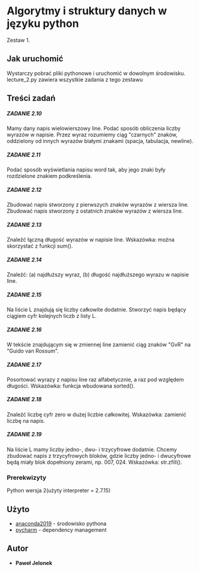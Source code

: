 # Algorytmy i struktury danych w języku python 

Zestaw 1.

## Jak uruchomić

Wystarczy pobrać pliki pythonowe i uruchomić w dowolnym środowisku.
lecture_2.py zawiera wszystkie zadania z tego zestawu
## Treści zadań
##### ZADANIE 2.10
Mamy dany napis wielowierszowy line. Podać sposób obliczenia liczby wyrazów w napisie. Przez wyraz rozumiemy ciąg "czarnych" znaków, oddzielony od innych wyrazów białymi znakami (spacja, tabulacja, newline).

##### ZADANIE 2.11
Podać sposób wyświetlania napisu word tak, aby jego znaki były rozdzielone znakiem podkreślenia.

##### ZADANIE 2.12
Zbudować napis stworzony z pierwszych znaków wyrazów z wiersza line. Zbudować napis stworzony z ostatnich znaków wyrazów z wiersza line.

##### ZADANIE 2.13
Znaleźć łączną długość wyrazów w napisie line. Wskazówka: można skorzystać z funkcji sum().

##### ZADANIE 2.14
Znaleźć: (a) najdłuższy wyraz, (b) długość najdłuższego wyrazu w napisie line.

##### ZADANIE 2.15
Na liście L znajdują się liczby całkowite dodatnie. Stworzyć napis będący ciągiem cyfr kolejnych liczb z listy L.

##### ZADANIE 2.16
W tekście znajdującym się w zmiennej line zamienić ciąg znaków "GvR" na "Guido van Rossum".

##### ZADANIE 2.17
Posortować wyrazy z napisu line raz alfabetycznie, a raz pod względem długości. Wskazówka: funkcja wbudowana sorted().

##### ZADANIE 2.18
Znaleźć liczbę cyfr zero w dużej liczbie całkowitej. Wskazówka: zamienić liczbę na napis.

##### ZADANIE 2.19
Na liście L mamy liczby jedno-, dwu- i trzycyfrowe dodatnie. Chcemy zbudować napis z trzycyfrowych bloków, gdzie liczby jedno- i dwucyfrowe będą miały blok dopełniony zerami, np. 007, 024. Wskazówka: str.zfill().
### Prerekwizyty

Python wersja 2(użyty interpreter = 2.7.15)

## Użyto

* [anaconda2019](https://www.anaconda.com/distribution/) - środowisko pythona
* [pycharm](https://www.jetbrains.com/pycharm/download/) - dependency management

## Autor

* **Paweł Jelonek** 
